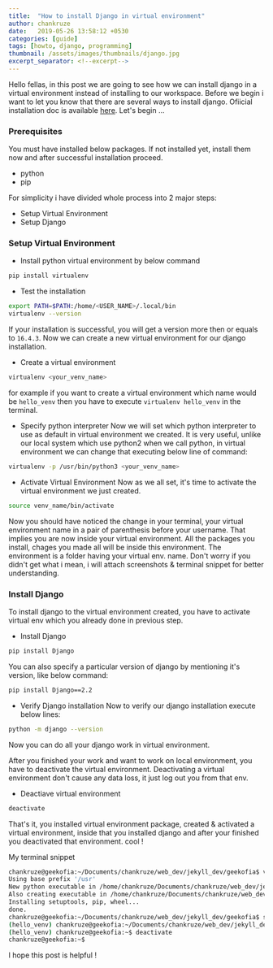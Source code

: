 ```yaml
---
title:  "How to install Django in virtual environment"
author: chankruze
date:   2019-05-26 13:58:12 +0530
categories: [guide]
tags: [howto, django, programming]
thumbnail: /assets/images/thumbnails/django.jpg
excerpt_separator: <!--excerpt-->
---
```

Hello fellas, in this post we are going to see how we can install django in a virtual environment instead of installing to our workspace.
Before we begin i want to let you know that there are several ways to install django. Ofiicial installation doc is available [here](https://docs.djangoproject.com/en/2.2/intro/install/). Let's begin ...
<!--excerpt-->

### Prerequisites
You must have installed below packages. If not installed yet, install them now and after successful installation proceed.
- python
- pip

For simplicity i have divided whole process into 2 major steps:
- Setup Virtual Environment
- Setup Django

### Setup Virtual Environment
- Install python virtual environment by below command
```bash
pip install virtualenv
```

- Test the installation
```bash
export PATH=$PATH:/home/<USER_NAME>/.local/bin
virtualenv --version
```
If your installation is successful, you will get a version more then or equals to `16.4.3`. Now we can create a new virtual environment for our django installation.

- Create a virtual environment
```bash
virtualenv <your_venv_name>
```
for example if you want to create a virtual environment which name would be `hello_venv` then you have to execute `virtualenv hello_venv` in the terminal.

- Specify python interpreter
Now we will set which python interpreter to use as default in virtual environment we created. It is very useful, unlike our local system which use python2 when we call python, in virtual environment we can change that executing below line of command:
```bash
virtualenv -p /usr/bin/python3 <your_venv_name>
```

- Activate Virtual Environment
Now as we all set, it's time to activate the virtual environment we just created.
```bash
source venv_name/bin/activate
```
Now you should have noticed the change in your terminal, your virtual environment name in a pair of parenthesis before your username. That implies you are now inside your virtual environment. All the packages you install, chages you made all will be inside this environment. The environment is a folder having your virtual env. name.
Don't worry if you didn't get what i mean, i will attach screenshots & terminal snippet for better understanding.

### Install Django
To install django to the virtual environment created, you have to activate virtual env which you already done in previous step.

- Install Django
```bash
pip install Django
```
You can also specify a particular version of django by mentioning it's version, like below command:
```bash
pip install Django==2.2
```

- Verify Django installation
Now to verify our django installation execute below lines:
```bash
python -m django --version
```

Now you can do all your django work in virtual environment.

After you finished your work and want to work on local environment, you have to deactivate the virtual environment. Deactivating a virtual environment don't cause any data loss, it just log out you from that env.

- Deactiave virtual environment
```bash
deactivate
```
That's it, you installed virtual environment package, created & activated a virtual environment, inside that you installed django and after your finished you deactivated that environment. cool !

My terminal snippet

```bash
chankruze@geekofia:~/Documents/chankruze/web_dev/jekyll_dev/geekofia$ virtualenv hello_venv
Using base prefix '/usr'
New python executable in /home/chankruze/Documents/chankruze/web_dev/jekyll_dev/geekofia/hello_venv/bin/python3
Also creating executable in /home/chankruze/Documents/chankruze/web_dev/jekyll_dev/geekofia/hello_venv/bin/python
Installing setuptools, pip, wheel...
done.
chankruze@geekofia:~/Documents/chankruze/web_dev/jekyll_dev/geekofia$ source hello_venv/bin/activate
(hello_venv) chankruze@geekofia:~/Documents/chankruze/web_dev/jekyll_dev/geekofia$ cd
(hello_venv) chankruze@geekofia:~$ deactivate 
chankruze@geekofia:~$
```

I hope this post is helpful !


